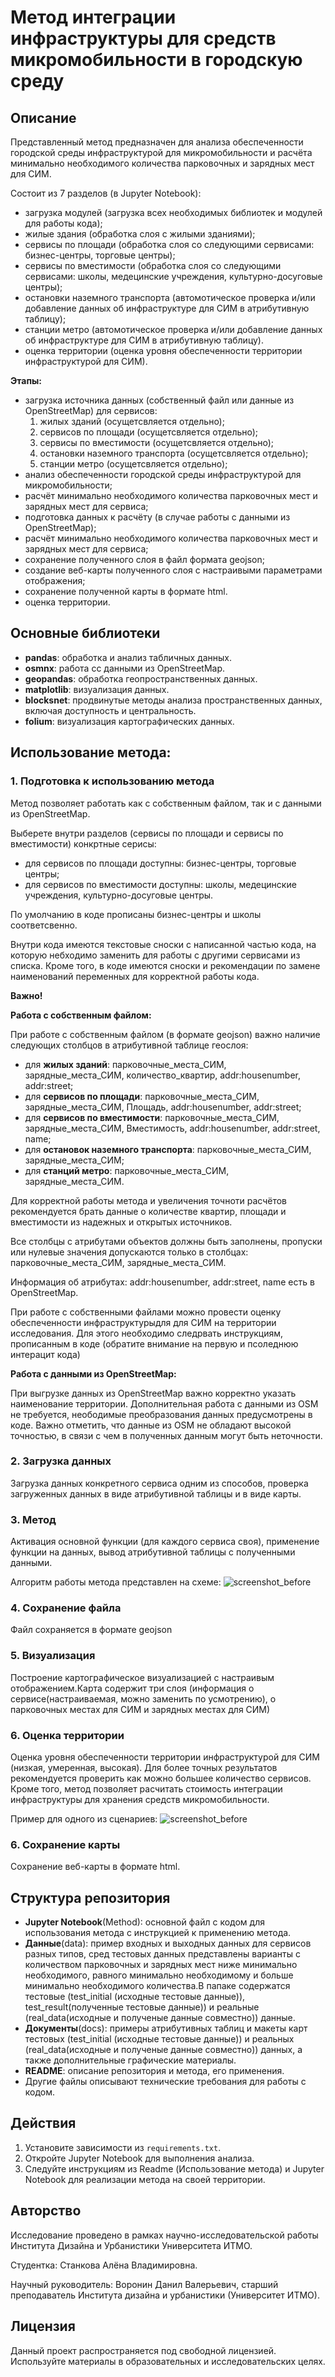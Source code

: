 # Метод интеграции инфраструктуры для средств микромобильности в городскую среду

## Описание
Представленный метод предназначен для анализа обеспеченности городской среды инфраструктурой для микромобильности и расчёта минимально необходимого количества парковочных и зарядных мест для СИМ. 

Состоит из 7 разделов (в Jupyter Notebook):
- загрузка модулей (загрузка всех необходимых библиотек и модулей для работы кода);
- жилые здания (обработка слоя с жилыми зданиями);
- сервисы по площади (обработка слоя со следующими сервисами: бизнес-центры, торговые центры);
- сервисы по вместимости (обработка слоя со следующими сервисами: школы, медецинские учреждения, культурно-досуговые центры);
- остановки наземного транспорта (автомотическое проверка и/или добавление данных об инфраструктуре для СИМ в атрибутивную таблицу);
- станции метро (автомотическое проверка и/или добавление данных об инфраструктуре для СИМ в атрибутивную таблицу).
- оценка территории (оценка уровня обеспеченности территории инфраструктурой для СИМ).


**Этапы:**
- загрузка источника данных (собственный файл или данные из OpenStreetMap) для сервисов:
  1. жилых зданий (осущетсвляется отдельно);
  2. сервисов по площади (осущетсвляется отдельно);
  3. сервисы по вместимости (осущетсвляется отдельно); 
  4. остановки наземного транспорта (осущетсвляется отдельно);
  5. станции метро (осущетсвляется отдельно);
- анализ обеспеченности городской среды инфраструктурой для микромобильности;
- расчёт минимально необходимого количества парковочных мест и зарядных мест для сервиса;
- подготовка данных к расчёту (в случае работы с данными из OpenStreetMap);
- расчёт минимально необходимого количества парковочных мест и зарядных мест для сервиса;
- сохранение полученного слоя в файл формата geojson;
- создание веб-карты полученного слоя с настраивыми параметрами отображения;
- сохранение полученной карты в формате html.
- оценка территории.
  
## Основные библиотеки
- **pandas**: обработка и анализ табличных данных.
- **osmnx**: работа сс данными из OpenStreetMap.
- **geopandas**: обработка геопространственных данных.
- **matplotlib**: визуализация данных.
- **blocksnet**: продвинутые методы анализа пространственных данных, включая доступность и центральность.
- **folium**: визуализация картографических данных.


## Использование метода:

### 1. Подготовка к использованию метода
Метод позволяет работать как с собственным файлом, так и с данными из OpenStreetMap. 

Выберете внутри разделов (сервисы по площади и сервисы по вместимости) конкртные серисы:
- для сервисов по площади доступны: бизнес-центры, торговые центры;
- для сервисов по вместимости доступны: школы, медецинские учреждения, культурно-досуговые центры.

По умолчанию в коде прописаны бизнес-центры и школы соответсвенно. 

Внутри кода имеются текстовые сноски с написанной частью кода, на которую небходимо заменить для работы с другими сервисами из списка. Кроме того, в коде имеются сноски и рекомендации по замене наименований переменных для корректной работы кода.

**Важно!**

**Работа с собственным файлом:**

При работе с собственным файлом (в формате geojson) важно наличие следующих столбцов в атрибутивной таблице геослоя:
 - для **жилых зданий**: парковочные_места_СИМ, зарядные_места_СИМ, количество_квартир, addr:housenumber, addr:street;
 - для **сервисов по площади**: парковочные_места_СИМ, зарядные_места_СИМ, Площадь, addr:housenumber, addr:street;
 - для **сервисов по вместимости**: парковочные_места_СИМ, зарядные_места_СИМ, Вместимость, addr:housenumber, addr:street, name;
 - для **остановок наземного транспорта**: парковочные_места_СИМ, зарядные_места_СИМ;
 - для **станций метро**: парковочные_места_СИМ, зарядные_места_СИМ.

Для корректной работы метода и увеличения точноти расчётов рекомендуется брать данные о количестве квартир, площади и вместимости из надежных и открытых источников.

Все столбцы с атрибутами объектов должны быть заполнены, пропуски или нулевые значения допускаются только в столбцах: парковочные_места_СИМ, зарядные_места_СИМ.

Информация об атрибутах: addr:housenumber, addr:street, name есть в OpenStreetMap.

При работе с собственными файлами можно провести оценку обеспеченности инфраструктурыдля для СИМ на территории исследования. Для этого необходимо следрвать инструкциям, прописанным в коде (обратите внимание на первую и псоледнюю интерацит кода)

**Работа с данными из OpenStreetMap:**

При выгрузке данных из OpenStreetMap важно корректно указать наименование территории. Дополнительная работа с данными из OSM не требуется, неободимые преобразования данных предусмотрены в коде. Важно отметить, что данные из OSM не обладают высокой точностью, в связи с чем в полученных данным могут быть неточности.

### 2. Загрузка данных
Загрузка данных конкретного сервиса одним из способов, проверка загруженных данных в виде атрибутивной таблицы и в виде карты.

### 3. Метод
Активация основной функции (для каждого сервиса своя), применение функции на данных, вывод атрибутивной таблицы с полученными данными.

Алгоритм работы метода представлен на схеме:
![screenshot_before](docs/Сценарии_метода.png)

### 4. Сохранение файла
Файл сохраняется в формате geojson

### 5. Визуализация
Построение картографическое визуализацией с настраивым отображением.Карта содержит три слоя (информация о сервисе(настраиваемая, можно заменить по усмотрению), о парковочных местах для СИМ и зарядных местах для СИМ)

### 6. Оценка территории
Оценка уровня обеспеченности территории инфраструктурой для СИМ (низкая, умеренная, высокая). Для более точных результатов рекомендуется проверить как можно большее количество сервисов. Кроме того, метод позволяет расчитать стоимость интеграции инфраструктуры для хранения средств микромобильности.

Пример для одного из сценариев:
![screenshot_before](docs/example.png)

### 6. Сохранение карты
Сохранение веб-карты в формате html.

## Структура репозитория
- **Jupyter Notebook**(Method): основной файл с кодом для использования метода с инструкцией к применению метода.
- **Данные**(data): пример входных и выходных данных для сервисов разных типов, сред тестовых данных представлены варианты с количеством парковочных и зарядных мест ниже минимально необходимого, равного минимально необходимому и больше минимально необходимого количества.В папаке содержатся тестовые (test_initial (исходные тестовые данные)), test_result(полученные тестовые данные)) и реальные (real_data(исходные и полученые данные совместно)) данные.
- **Документы**(docs): примеры атрибутивных таблиц и макеты карт тестовых (test_initial (исходные тестовые данные)) и реальных (real_data(исходные и полученые данные совместно)) данных, а также дополнительные графические материалы.
- **README**: описание репозитория и метода, его применения.
- Другие файлы описывают технические требования для работы с кодом.

## Действия
1. Установите зависимости из `requirements.txt`.
2. Откройте Jupyter Notebook для выполнения анализа.
3. Следуйте инструкциям из Readme (Использование метода) и Jupyter Notebook для реализации метода на своей территории.

## Авторство
Исследование проведено в рамках научно-исследовательской работы Института Дизайна и Урбанистики Университета ИТМО.

Студентка: Станкова Алёна Владимировна.

Научный руководитель: Воронин Данил Валерьевич, старший преподаватель Института дизайна 
и урбанистики (Университет ИТМО).

## Лицензия
Данный проект распространяется под свободной лицензией. Используйте материалы в образовательных и исследовательских целях.
